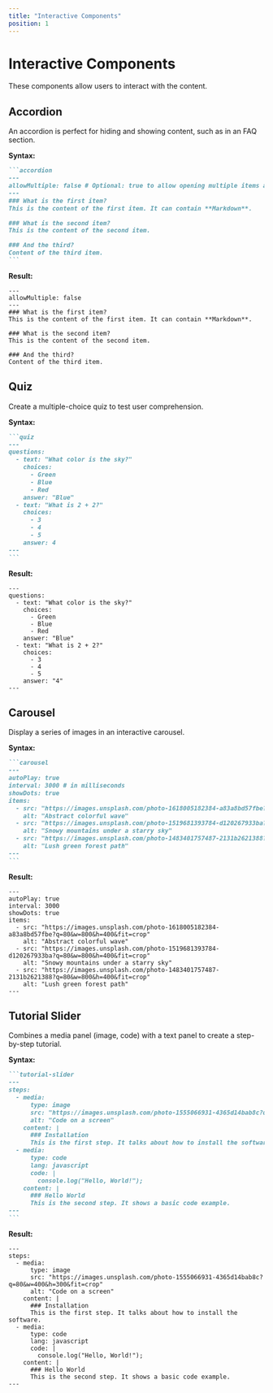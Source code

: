 ```yaml
---
title: "Interactive Components"
position: 1
---
```


# Interactive Components

These components allow users to interact with the content.

## Accordion

An accordion is perfect for hiding and showing content, such as in an FAQ section.

**Syntax:**

````markdown
```accordion
---
allowMultiple: false # Optional: true to allow opening multiple items at once
---
### What is the first item?
This is the content of the first item. It can contain **Markdown**.

### What is the second item?
This is the content of the second item.

### And the third?
Content of the third item.
```
````

**Result:**

```accordion
---
allowMultiple: false
---
### What is the first item?
This is the content of the first item. It can contain **Markdown**.

### What is the second item?
This is the content of the second item.

### And the third?
Content of the third item.
```

## Quiz

Create a multiple-choice quiz to test user comprehension.

**Syntax:**

````markdown
```quiz
---
questions:
  - text: "What color is the sky?"
    choices:
      - Green
      - Blue
      - Red
    answer: "Blue"
  - text: "What is 2 + 2?"
    choices:
      - 3
      - 4
      - 5
    answer: 4
---
```
````

**Result:**

```quiz
---
questions:
  - text: "What color is the sky?"
    choices:
      - Green
      - Blue
      - Red
    answer: "Blue"
  - text: "What is 2 + 2?"
    choices:
      - 3
      - 4
      - 5
    answer: "4"
---
```

## Carousel

Display a series of images in an interactive carousel.

**Syntax:**

````markdown
```carousel
---
autoPlay: true
interval: 3000 # in milliseconds
showDots: true
items:
  - src: "https://images.unsplash.com/photo-1618005182384-a83a8bd57fbe?q=80&w=800&h=400&fit=crop"
    alt: "Abstract colorful wave"
  - src: "https://images.unsplash.com/photo-1519681393784-d120267933ba?q=80&w=800&h=400&fit=crop"
    alt: "Snowy mountains under a starry sky"
  - src: "https://images.unsplash.com/photo-1483401757487-2131b2621388?q=80&w=800&h=400&fit=crop"
    alt: "Lush green forest path"
---
```
````

**Result:**

```carousel
---
autoPlay: true
interval: 3000
showDots: true
items:
  - src: "https://images.unsplash.com/photo-1618005182384-a83a8bd57fbe?q=80&w=800&h=400&fit=crop"
    alt: "Abstract colorful wave"
  - src: "https://images.unsplash.com/photo-1519681393784-d120267933ba?q=80&w=800&h=400&fit=crop"
    alt: "Snowy mountains under a starry sky"
  - src: "https://images.unsplash.com/photo-1483401757487-2131b2621388?q=80&w=800&h=400&fit=crop"
    alt: "Lush green forest path"
---
```

## Tutorial Slider

Combines a media panel (image, code) with a text panel to create a step-by-step tutorial.

**Syntax:**
````markdown
```tutorial-slider
---
steps:
  - media:
      type: image
      src: "https://images.unsplash.com/photo-1555066931-4365d14bab8c?q=80&w=400&h=300&fit=crop"
      alt: "Code on a screen"
    content: |
      ### Installation
      This is the first step. It talks about how to install the software.
  - media:
      type: code
      lang: javascript
      code: |
        console.log("Hello, World!");
    content: |
      ### Hello World
      This is the second step. It shows a basic code example.
---
```
````
**Result:**
```tutorial-slider
---
steps:
  - media:
      type: image
      src: "https://images.unsplash.com/photo-1555066931-4365d14bab8c?q=80&w=400&h=300&fit=crop"
      alt: "Code on a screen"
    content: |
      ### Installation
      This is the first step. It talks about how to install the software.
  - media:
      type: code
      lang: javascript
      code: |
        console.log("Hello, World!");
    content: |
      ### Hello World
      This is the second step. It shows a basic code example.
---
```